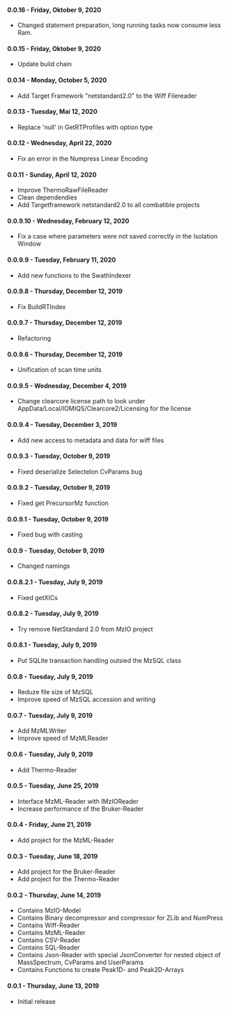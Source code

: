 #### 0.0.16 - Friday, Oktober 9, 2020
* Changed statement preparation, long running tasks now consume less Ram.  

#### 0.0.15 - Friday, Oktober 9, 2020
* Update build chain

#### 0.0.14 - Monday, October 5, 2020
* Add Target Framework "netstandard2.0" to the Wiff Filereader

#### 0.0.13 - Tuesday, Mai 12, 2020
* Replace 'null' in GetRTProfiles with option type

#### 0.0.12 - Wednesday, April 22, 2020
* Fix an error in the Numpress Linear Encoding

#### 0.0.11 - Sunday, April 12, 2020
* Improve ThermoRawFileReader
* Clean dependendies
* Add Targetframework netstandard2.0 to all combatible projects

#### 0.0.9.10 - Wednesday, February 12, 2020
* Fix a case where parameters were not saved correctly in the Isolation Window

#### 0.0.9.9 - Tuesday, February 11, 2020
* Add new functions to the SwathIndexer

#### 0.0.9.8 - Thursday, December 12, 2019
* Fix BuildRTIndex

#### 0.0.9.7 - Thursday, December 12, 2019
* Refactoring

#### 0.0.9.6 - Thursday, December 12, 2019
* Unification of scan time units

#### 0.0.9.5 - Wednesday, December 4, 2019
* Change clearcore license path to look under AppData/Local/IOMIQS/Clearcore2/Licensing
for the license

#### 0.0.9.4 - Tuesday, December 3, 2019
* Add new access to metadata and data for wiff files

#### 0.0.9.3 - Tuesday, October 9, 2019
* Fixed deserialize SelecteIon CvParams bug

#### 0.0.9.2 - Tuesday, October 9, 2019
* Fixed get PrecursorMz function

#### 0.0.9.1 - Tuesday, October 9, 2019
* Fixed bug with casting

#### 0.0.9 - Tuesday, October 9, 2019
* Changed namings

#### 0.0.8.2.1 - Tuesday, July 9, 2019
* Fixed getXICs

#### 0.0.8.2 - Tuesday, July 9, 2019
* Try remove NetStandard 2.0 from MzIO project

#### 0.0.8.1 - Tuesday, July 9, 2019
* Put SQLite transaction handling outsied the MzSQL class

#### 0.0.8 - Tuesday, July 9, 2019
* Reduze file size of MzSQL
* Improve speed of MzSQL accession and writing

#### 0.0.7 - Tuesday, July 9, 2019
* Add MzMLWriter
* Improve speed of MzMLReader

#### 0.0.6 - Tuesday, July 9, 2019
* Add Thermo-Reader

#### 0.0.5 - Tuesday, June 25, 2019
* Interface MzML-Reader with IMzIOReader
* Increase performance of the Bruker-Reader

#### 0.0.4 - Friday, June 21, 2019
* Add project for the MzML-Reader

#### 0.0.3 - Tuesday, June 18, 2019
* Add project for the Bruker-Reader
* Add project for the Thermo-Reader

#### 0.0.2 - Thursday, June 14, 2019
* Contains MzIO-Model
* Contains Binary decompressor and compressor for ZLib and NumPress
* Contains Wiff-Reader
* Contains MzML-Reader
* Contains CSV-Reader
* Contains SQL-Reader
* Contains Json-Reader with special JsonConverter for nested object of MassSpectrum, CvParams and UserParams
* Contains Functions to create Peak1D- and Peak2D-Arrays

#### 0.0.1 - Thursday, June 13, 2019
* Initial release